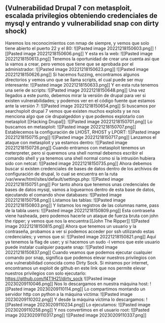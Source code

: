 ## (Vulnerabilidad Drupal 7 con metasploit, escalada privilegios obteniendo credenciales de mysql y entrando y vulnerabilidad snap con dirty shock)
Haremos los reconocimientos con nmap de siempre, y vemos que solo tiene abierto el puerto 22 y el 80:
![[Pasted image 20221218150603.png]]
![[Pasted image 20221218150606.png]]
Y esta es la web:
![[Pasted image 20221218150613.png]]
Tenemos la oportunidad de crear una cuenta así que la vamos a crear, pero vemos que tiene que se aprobada por el administrador:
![[Pasted image 20221218150623.png]]
![[Pasted image 20221218150626.png]]
Si hacemos fuzzing, encontramos algunos directorios y vemos uno que se llama scripts, el cual puede ser muy interesante:
![[Pasted image 20221218150633.png]]
Y en esta ruta tenemos una serie de scripts:
![[Pasted image 20221218150648.png]]
Una vez llegados a este punto, debemos mirar la versión de drupal para ver si existen vulnerabilidades; y podemos ver en el código fuente que estamos ante la versión 7:
![[Pasted image 20221218150654.png]]
Si buscamos por searchsploit drupal 7 vemos que existen muchos exploits y se nos menciona algo que cie drupalgeddon y que podemos explotarlo con metasploit [[Hacking Drupal]]:
![[Pasted image 20221218150701.png]]
Lo buscamos en metasploit:
![[Pasted image 20221218150707.png]]
Establecemos la configuración de LHOST, RHOST y LPORT:
![[Pasted image 20221218150715.png]]
![[Pasted image 20221218150717.png]]
Lanzamos el ataque con metasploit y ya estamos dentro:
![[Pasted image 20221218150726.png]]
Cuando entramos con metasploit tenemos un meterpreter, pero si queremos una shell normal debemos escribir el comando shell y ya tenemos una shell normal como si la intrusión hubiera sido con netcat:
![[Pasted image 20221218150735.png]]
Ahora debemos buscar si existen credenciales de bases de datos dentro de los archivos de configuración de drupal, lo cual se encuentra en la ruta /var/www/html/sites/default/settings.php:
![[Pasted image 20221218150751.png]]
Por tanto ahora que tenemos unas credenciales de bases de datos mysql, vamos a loguearnos dentro de esta base de datos, ejecutando el comando show databases:
![[Pasted image 20221218150758.png]]
Listamos las tablas:
![[Pasted image 20221218150803.png]]
Y listamos los registros de las columnas name, pass de la tabla users:
![[Pasted image 20221218150809.png]]
Esta contraseña viene hasheada, pero podemos hacerle un ataque de fuerza bruta con john the ripper; y vemos que nos la encuentra:[[John The Ripper]]
![[Pasted image 20221218150815.png]]
Ahora que tenemos un usuario y la contraseña, probamos a ver si podemos acceder por ssh utilizando estas credenciales; y vemos que sí:
![[Pasted image 20221218150821.png]]
Aquí ya tenemos la flag de user; y si hacemos un sudo -l vemos que este usuario puede instalar cualquier paquete snap:
![[Pasted image 20221218150837.png]]
Cuando veamos que podemos ejecutar cualquier comando por snap, significa que podemos elevar nuestros privilegios con una vulnerabilidad conocida como Dirty Sock. Si miramos por internet, encontramos un exploit de github en este link que nos permite elevar nuestros privilegios con solo ejecutarlo:
https://github.com/f4T1H21/dirty_sock
![[Pasted image 20230209110046.png]]
Nos lo descargamos en nuestra máquina host:
![[Pasted image 20230209110114.png]]
Lo compartimos montando un servidor http con python a la máquina víctima:
![[Pasted image 20230209110202.png]]
Y desde la máquina víctima lo descargamos:
![[Pasted image 20230209110234.png]]
Lo ejecutamos:
![[Pasted image 20230209110258.png]]
Y nos convertimos en el usuario root:
![[Pasted image 20230209110317.png]]
![[Pasted image 20230209110337.png]]
